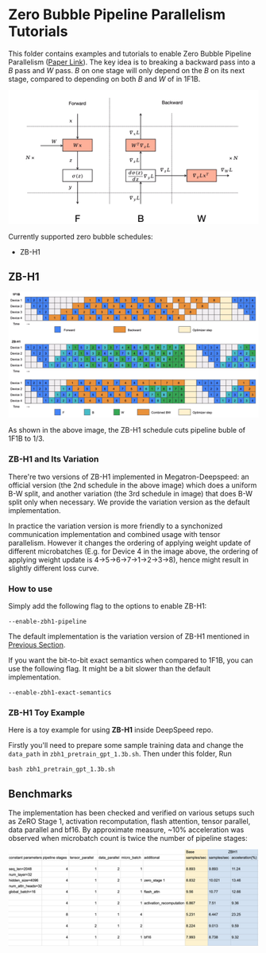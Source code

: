 # Zero Bubble Pipeline Parallelism Tutorials

This folder contains examples and tutorials to enable Zero Bubble Pipeline Parallelism ([Paper Link](https://arxiv.org/abs/2401.10241)). The key idea is to breaking a backward pass into a $B$ pass and $W$ pass. $B$ on one stage will only depend on the $B$ on its next stage, compared to depending on both $B$ and $W$ of in 1F1B.

![BW Split](./bw_split.png)

Currently supported zero bubble schedules:
* ZB-H1

## ZB-H1

![alt text](zbh1.png)

As shown in the above image, the ZB-H1 schedule cuts pipeline buble of 1F1B to 1/3.

### ZB-H1 and Its Variation
There're two versions of ZB-H1 implemented in Megatron-Deepspeed: an official version (the 2nd schedule in the  above image) which does a uniform B-W split, and another variation (the 3rd schedule in image) that does B-W split only when necessary. We provide the variation version as the default implementation. 

In practice the variation version is more friendly to a synchonized communication implementation and combined usage with tensor parallelism. However it changes the ordering of applying weight update of different microbatches (E.g. for Device 4 in the image above, the ordering of applying weight update is 4->5->6->7->1->2->3->8), hence might result in slightly different loss curve.


### How to use

Simply add the following flag to the options to enable ZB-H1:

```
--enable-zbh1-pipeline
```
The default implementation is the variation version of ZB-H1 mentioned in [Previous Section](#zb-h1).

If you want the bit-to-bit exact semantics when compared to 1F1B, you can use the following flag. It might be a bit slower than the default implementation.

```
--enable-zbh1-exact-semantics
```

### ZB-H1 Toy Example

Here is a toy example for using **ZB-H1** inside DeepSpeed repo. 

Firstly you'll need to prepare some sample training data and change the `data_path` in `zbh1_pretrain_gpt_1.3b.sh`. Then under this folder, Run 

```
bash zbh1_pretrain_gpt_1.3b.sh
```

## Benchmarks

The implementation has been checked and verified on various setups such as ZeRO Stage 1, activation recomputation, flash attention, tensor parallel, data parallel and bf16. By approximate measure, ~10% acceleration was observed when microbatch count is twice the number of pipeline stages:

![alt text](benchmark.png)
